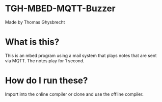 # TGH-MBED-MQTT-Buzzer

Made by Thomas Ghysbrecht

# What is this?

This is an mbed program using a mail system that plays notes that are sent via MQTT. The notes play for 1 second.

# How do I run these?

Import into the online compiler or clone and use the offline compiler. 
